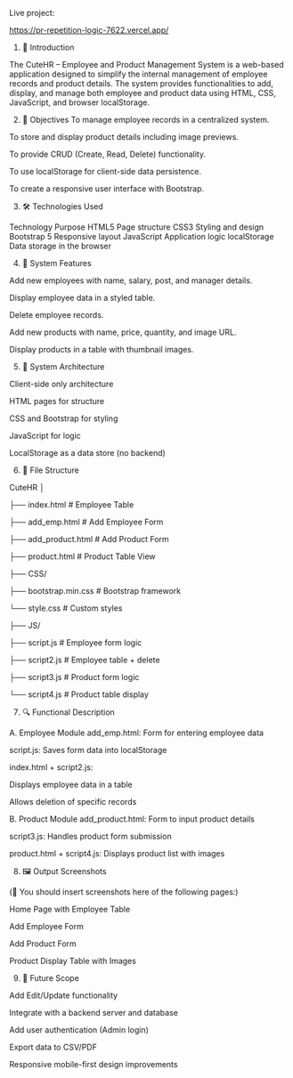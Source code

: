 Live project:

https://pr-repetition-logic-7622.vercel.app/

1. 📘 Introduction

  The CuteHR – Employee and Product Management System is a web-based application designed to simplify the internal management of employee records and product details. The system provides       functionalities to add, display, and manage both employee and product data using HTML, CSS, JavaScript, and browser localStorage.

2. 🎯 Objectives
  To manage employee records in a centralized system.

  To store and display product details including image previews.

  To provide CRUD (Create, Read, Delete) functionality.

  To use localStorage for client-side data persistence.

  To create a responsive user interface with Bootstrap.

3. 🛠 Technologies Used
   
  Technology	Purpose
  HTML5	Page structure
  CSS3	Styling and design
  Bootstrap 5	Responsive layout
  JavaScript	Application logic
  localStorage	Data storage in the browser

4. 🔑 System Features
   
  Add new employees with name, salary, post, and manager details.

  Display employee data in a styled table.

  Delete employee records.

  Add new products with name, price, quantity, and image URL.

  Display products in a table with thumbnail images.

5. 🧩 System Architecture
   
  Client-side only architecture

  HTML pages for structure

  CSS and Bootstrap for styling

  JavaScript for logic

  LocalStorage as a data store (no backend)

6. 📁 File Structure
   

CuteHR
│

├── index.html              # Employee Table

├── add_emp.html            # Add Employee Form

├── add_product.html        # Add Product Form

├── product.html            # Product Table View


├── CSS/

├── bootstrap.min.css   # Bootstrap framework

└── style.css           # Custom styles

├── JS/

├── script.js           # Employee form logic

├── script2.js          # Employee table + delete

├── script3.js          # Product form logic

└── script4.js          # Product table display

7. 🔍 Functional Description
   
  A. Employee Module
  add_emp.html: Form for entering employee data

  script.js: Saves form data into localStorage

  index.html + script2.js:

  Displays employee data in a table

  Allows deletion of specific records

  B. Product Module
  add_product.html: Form to input product details

  script3.js: Handles product form submission

  product.html + script4.js: Displays product list with images

8. 🖼 Output Screenshots
   
  (📌 You should insert screenshots here of the following pages:)

  Home Page with Employee Table

  Add Employee Form

  Add Product Form

  Product Display Table with Images

9. 🔮 Future Scope
    
  Add Edit/Update functionality

  Integrate with a backend server and database

  Add user authentication (Admin login)

  Export data to CSV/PDF

  Responsive mobile-first design improvements
